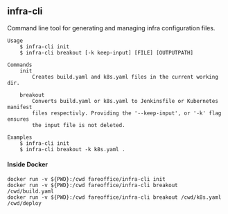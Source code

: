 ## infra-cli

Command line tool for generating and managing infra configuration files.

```shell
Usage
    $ infra-cli init
    $ infra-cli breakout [-k keep-input] [FILE] [OUTPUTPATH]

Commands
    init
        Creates build.yaml and k8s.yaml files in the current working dir.

    breakout
        Converts build.yaml or k8s.yaml to Jenkinsfile or Kubernetes manifest
        files respectivly. Providing the '--keep-input', or '-k' flag ensures
        the input file is not deleted.

Examples
    $ infra-cli init
    $ infra-cli breakout -k k8s.yaml .
```

#### Inside Docker

```shell
docker run -v ${PWD}:/cwd fareoffice/infra-cli init
docker run -v ${PWD}:/cwd fareoffice/infra-cli breakout /cwd/build.yaml
docker run -v ${PWD}:/cwd fareoffice/infra-cli breakout /cwd/k8s.yaml /cwd/deploy
```
